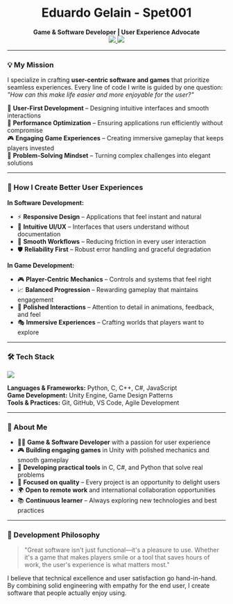 <h1 align="center">Eduardo Gelain - Spet001</h1>

<div align="center">
  <strong>Game & Software Developer | User Experience Advocate</strong>
</div>

<div align="center">
  <a href="https://spet001.github.io" target="_blank">
    <img src="https://img.shields.io/badge/Portfolio-GitHub Pages-222?style=for-the-badge&logo=github" />
  </a>
  <a href="https://www.linkedin.com/in/eduardo-gelain-2407aa346/" target="_blank">
    <img src="https://img.shields.io/badge/LinkedIn-Profile-0077B5?style=for-the-badge&logo=linkedin" />
  </a>
</div>

---

### 💡 My Mission

I specialize in crafting **user-centric software and games** that prioritize seamless experiences. Every line of code I write is guided by one question: *"How can this make life easier and more enjoyable for the user?"*

🎯 **User-First Development** – Designing intuitive interfaces and smooth interactions  
🚀 **Performance Optimization** – Ensuring applications run efficiently without compromise  
🎮 **Engaging Game Experiences** – Creating immersive gameplay that keeps players invested  
🔧 **Problem-Solving Mindset** – Turning complex challenges into elegant solutions

---

### 🎨 How I Create Better User Experiences

**In Software Development:**
- ⚡ **Responsive Design** – Applications that feel instant and natural
- 🎯 **Intuitive UI/UX** – Interfaces that users understand without documentation
- 🔄 **Smooth Workflows** – Reducing friction in every user interaction
- 🛡️ **Reliability First** – Robust error handling and graceful degradation

**In Game Development:**
- 🎮 **Player-Centric Mechanics** – Controls and systems that feel right
- 📈 **Balanced Progression** – Rewarding gameplay that maintains engagement
- 💫 **Polished Interactions** – Attention to detail in animations, feedback, and feel
- 🎭 **Immersive Experiences** – Crafting worlds that players want to explore

---

### 🛠️ Tech Stack

<img src="https://skillicons.dev/icons?i=py,unity,c,cpp,cs,git,github,vscode,javascript" />

**Languages & Frameworks:** Python, C, C++, C#, JavaScript  
**Game Development:** Unity Engine, Game Design Patterns  
**Tools & Practices:** Git, GitHub, VS Code, Agile Development

---

### 👤 About Me

- 🧑‍💻 **Game & Software Developer** with a passion for user experience
- 🎮 **Building engaging games** in Unity with polished mechanics and smooth gameplay
- 🔧 **Developing practical tools** in C, C#, and Python that solve real problems
- 🌟 **Focused on quality** – Every project is an opportunity to delight users
- 🌍 **Open to remote work** and international collaboration opportunities
- 📚 **Continuous learner** – Always exploring new technologies and best practices

---

### 🎯 Development Philosophy

> "Great software isn't just functional—it's a pleasure to use. Whether it's a game that makes players smile or a tool that saves hours of work, the user's experience is what matters most."

I believe that technical excellence and user satisfaction go hand-in-hand. By combining solid engineering with empathy for the end user, I create software that people actually enjoy using.

<!--
**Spet001/spet001** is a ✨ _special_ ✨ repository because its `README.md` (this file) appears on your GitHub profile.

Here are some ideas to get you started:

- 🔭 I’m currently working on ...
- 🌱 I’m currently learning ...
- 👯 I’m looking to collaborate on ...
- 🤔 I’m looking for help with ...
- 💬 Ask me about ...
- 📫 How to reach me: ...
- 😄 Pronouns: ...
- ⚡ Fun fact: ...
-->
